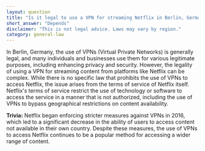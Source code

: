 ```yaml
---
layout: question
title: "Is it legal to use a VPN for streaming Netflix in Berlin, Germany?"
short_answer: "Depends"
disclaimer: "This is not legal advice. Laws may vary by region."
category: general-law
---
```

In Berlin, Germany, the use of VPNs (Virtual Private Networks) is generally legal, and many individuals and businesses use them for various legitimate purposes, including enhancing privacy and security. However, the legality of using a VPN for streaming content from platforms like Netflix can be complex. While there is no specific law that prohibits the use of VPNs to access Netflix, the issue arises from the terms of service of Netflix itself. Netflix's terms of service restrict the use of technology or software to access the service in a manner that is not authorized, including the use of VPNs to bypass geographical restrictions on content availability.

**Trivia:** Netflix began enforcing stricter measures against VPNs in 2016, which led to a significant decrease in the ability of users to access content not available in their own country. Despite these measures, the use of VPNs to access Netflix continues to be a popular method for accessing a wider range of content.
